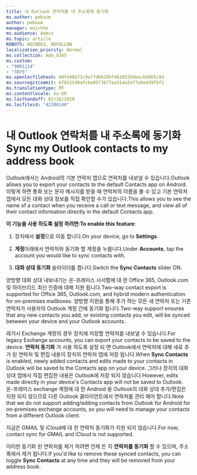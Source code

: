 ```yaml
---
title: 내 Outlook 연락처를 내 주소록에 동기화
ms.author: pebaum
author: pebaum
manager: mnirkhe
ms.audience: Admin
ms.topic: article
ROBOTS: NOINDEX, NOFOLLOW
localization_priority: Normal
ms.collection: Adm_O365
ms.custom:
- "9001114"
- "3075"
ms.openlocfilehash: 80fe96b72c9e7fdb610bf4618535bbecb9465c9d
ms.sourcegitcommit: 67015549afcbe05f3b77ea314e2ef7e0e439f9f2
ms.translationtype: MT
ms.contentlocale: ko-KR
ms.lasthandoff: 02/26/2020
ms.locfileid: "42286146"
---
```

# <a name="sync-my-outlook-contacts-to-my-address-book"></a><span data-ttu-id="47844-102">내 Outlook 연락처를 내 주소록에 동기화</span><span class="sxs-lookup"><span data-stu-id="47844-102">Sync my Outlook contacts to my address book</span></span>

<span data-ttu-id="47844-103">Outlook에서는 Android의 기본 연락처 앱으로 연락처를 내보낼 수 있습니다.</span><span class="sxs-lookup"><span data-stu-id="47844-103">Outlook allows you to export your contacts to the default Contacts app on Android.</span></span> <span data-ttu-id="47844-104">이렇게 하면 통화 또는 문자 메시지를 받을 때 연락처의 이름을 볼 수 있고 기본 연락처 앱에서 모든 대화 상대 정보를 직접 확인할 수가 있습니다.</span><span class="sxs-lookup"><span data-stu-id="47844-104">This allows you to see the name of a contact when you receive a call or text message, and view all of their contact information directly in the default Contacts app.</span></span>
 
<span data-ttu-id="47844-105">**이 기능을 사용 하도록 설정 하려면**:</span><span class="sxs-lookup"><span data-stu-id="47844-105">**To enable this feature**:</span></span>
 
1. <span data-ttu-id="47844-106">장치에서 **설정**으로 이동 합니다.</span><span class="sxs-lookup"><span data-stu-id="47844-106">On your device, go to **Settings**.</span></span>

2. <span data-ttu-id="47844-107">**계정**아래에서 연락처와 동기화 할 계정을 누릅니다.</span><span class="sxs-lookup"><span data-stu-id="47844-107">Under **Accounts**, tap the account you would like to sync contacts with.</span></span>

3. <span data-ttu-id="47844-108">**대화 상대 동기화** 슬라이더를 켭니다.</span><span class="sxs-lookup"><span data-stu-id="47844-108">Switch the **Sync Contacts** slider ON.</span></span>
 
<span data-ttu-id="47844-109">양방향 대화 상대 내보내기는 온-프레미스 사서함에 대 한 Office 365, Outlook.com 및 하이브리드 최신 인증에 대해 지원 됩니다.</span><span class="sxs-lookup"><span data-stu-id="47844-109">Two-way contact export is supported for Office 365, Outlook.com, and hybrid modern authentication for on-premises mailboxes.</span></span> <span data-ttu-id="47844-110">양방향 지원을 통해 추가 하는 모든 새 연락처 또는 기존 연락처가 사용자의 Outlook 계정 간에 동기화 됩니다.</span><span class="sxs-lookup"><span data-stu-id="47844-110">Two-way support ensures that any new contacts you add, or existing contacts you edit, will be synced between your device and your Outlook accounts.</span></span>
 
<span data-ttu-id="47844-111">레거시 Exchange 계정의 경우 장치에 저장할 연락처를 내보낼 수 있습니다.</span><span class="sxs-lookup"><span data-stu-id="47844-111">For legacy Exchange accounts, you can export your contacts to be saved to the device.</span></span> <span data-ttu-id="47844-112">**연락처 동기화** 가 사용 하도록 설정 되 면 Outlook에서 연락처에 대해 새로 추가 된 연락처 및 편집 내용이 장치의 연락처 앱에 저장 됩니다.</span><span class="sxs-lookup"><span data-stu-id="47844-112">When **Sync Contacts** is enabled, newly added contacts and edits made to your contacts in Outlook will be saved to the Contacts app on your device.</span></span> <span data-ttu-id="47844-113">그러나 장치의 대화 상대 앱에서 직접 편집한 내용은 Outlook에 저장 되지 않습니다.</span><span class="sxs-lookup"><span data-stu-id="47844-113">However, edits made directly in your device's Contacts app will not be saved to Outlook.</span></span> <span data-ttu-id="47844-114">온-프레미스 exchange 계정에 대 한 Android 용 Outlook의 대화 상대 추가/편집은 지원 되지 않으므로 다른 Outlook 클라이언트에서 연락처를 관리 해야 합니다.</span><span class="sxs-lookup"><span data-stu-id="47844-114">Note that we do not support adding/editing contacts from Outlook for Android for on-premises exchange accounts, so you will need to manage your contacts from a different Outlook client.</span></span>
 
<span data-ttu-id="47844-115">지금은 GMAIL 및 iCloud에 대 한 연락처 동기화가 지원 되지 않습니다.</span><span class="sxs-lookup"><span data-stu-id="47844-115">For now, contact sync for GMAIL and iCloud is not supported.</span></span>
 
<span data-ttu-id="47844-116">이러한 동기화 된 연락처를 제거 하려면 언제 든 지 **연락처를 동기화** 할 수 있으며, 주소록에서 제거 됩니다.</span><span class="sxs-lookup"><span data-stu-id="47844-116">If you'd like to remove these synced contacts, you can toggle **Sync Contacts** at any time and they will be removed from your address book.</span></span>
